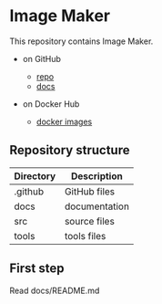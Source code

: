 # Image Maker

This repository contains Image Maker.

* on GitHub
  * [repo](https://github.com/simpleunionspace/imagemaker/)
  * [docs](https://simpleunionspace.github.io/imagemaker/)

* on Docker Hub
  * [docker images](https://hub.docker.com/u/simpleunionspace/)

## Repository structure

| Directory | Description   |
| --------- | ------------- |
| .github   | GitHub files  |
| docs      | documentation |
| src       | source files  |
| tools     | tools files   |

## First step

Read docs/README.md
